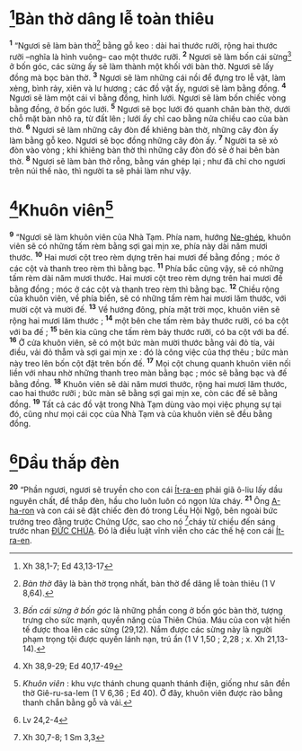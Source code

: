 # [^1@-3066e6a4-51b1-4f70-be27-c889a8401481]Bàn thờ dâng lễ toàn thiêu

<sup><b>1</b></sup> “Ngươi sẽ làm bàn thờ[^1-3066e6a4-51b1-4f70-be27-c889a8401481] bằng gỗ keo : dài hai thước rưỡi, rộng hai thước rưỡi –nghĩa là hình vuông– cao một thước rưỡi. <sup><b>2</b></sup> Ngươi sẽ làm bốn cái sừng[^2-3066e6a4-51b1-4f70-be27-c889a8401481] ở bốn góc, các sừng ấy sẽ làm thành một khối với bàn thờ. Ngươi sẽ lấy đồng mà bọc bàn thờ. <sup><b>3</b></sup> Ngươi sẽ làm những cái nồi để đựng tro lễ vật, làm xẻng, bình rảy, xiên và lư hương ; các đồ vật ấy, ngươi sẽ làm bằng đồng. <sup><b>4</b></sup> Ngươi sẽ làm một cái vỉ bằng đồng, hình lưới. Ngươi sẽ làm bốn chiếc vòng bằng đồng, ở bốn góc lưới. <sup><b>5</b></sup> Ngươi sẽ bọc lưới đó quanh chân bàn thờ, dưới chỗ mặt bàn nhô ra, từ đất lên ; lưới ấy chỉ cao bằng nửa chiều cao của bàn thờ. <sup><b>6</b></sup> Ngươi sẽ làm những cây đòn để khiêng bàn thờ, những cây đòn ấy làm bằng gỗ keo. Ngươi sẽ bọc đồng những cây đòn ấy. <sup><b>7</b></sup> Người ta sẽ xỏ đòn vào vòng ; khi khiêng bàn thờ thì những cây đòn đó sẽ ở hai bên bàn thờ. <sup><b>8</b></sup> Ngươi sẽ làm bàn thờ rỗng, bằng ván ghép lại ; như đã chỉ cho ngươi trên núi thế nào, thì người ta sẽ phải làm như vậy.

# [^2@-3066e6a4-51b1-4f70-be27-c889a8401481]Khuôn viên[^3-3066e6a4-51b1-4f70-be27-c889a8401481]

<sup><b>9</b></sup> “Ngươi sẽ làm khuôn viên của Nhà Tạm. Phía nam, hướng [Ne-ghép](), khuôn viên sẽ có những tấm rèm bằng sợi gai mịn xe, phía này dài năm mươi thước. <sup><b>10</b></sup> Hai mươi cột treo rèm dựng trên hai mươi đế bằng đồng ; móc ở các cột và thanh treo rèm thì bằng bạc. <sup><b>11</b></sup> Phía bắc cũng vậy, sẽ có những tấm rèm dài năm mươi thước. Hai mươi cột treo rèm dựng trên hai mươi đế bằng đồng ; móc ở các cột và thanh treo rèm thì bằng bạc. <sup><b>12</b></sup> Chiều rộng của khuôn viên, về phía biển, sẽ có những tấm rèm hai mươi lăm thước, với mười cột và mười đế. <sup><b>13</b></sup> Về hướng đông, phía mặt trời mọc, khuôn viên sẽ rộng hai mươi lăm thước ; <sup><b>14</b></sup> một bên che tấm rèm bảy thước rưỡi, có ba cột với ba đế ; <sup><b>15</b></sup> bên kia cũng che tấm rèm bảy thước rưỡi, có ba cột với ba đế. <sup><b>16</b></sup> Ở cửa khuôn viên, sẽ có một bức màn mười thước bằng vải đỏ tía, vải điều, vải đỏ thẫm và sợi gai mịn xe : đó là công việc của thợ thêu ; bức màn này treo lên bốn cột đặt trên bốn đế. <sup><b>17</b></sup> Mọi cột chung quanh khuôn viên nối liền với nhau nhờ những thanh treo màn bằng bạc ; móc sẽ bằng bạc và đế bằng đồng. <sup><b>18</b></sup> Khuôn viên sẽ dài năm mươi thước, rộng hai mươi lăm thước, cao hai thước rưỡi ; bức màn sẽ bằng sợi gai mịn xe, còn các đế sẽ bằng đồng. <sup><b>19</b></sup> Tất cả các đồ vật trong Nhà Tạm dùng vào mọi việc phụng sự tại đó, cũng như mọi cái cọc của Nhà Tạm và của khuôn viên sẽ đều bằng đồng.

# [^3@-3066e6a4-51b1-4f70-be27-c889a8401481]Dầu thắp đèn

<sup><b>20</b></sup> “Phần ngươi, ngươi sẽ truyền cho con cái [Ít-ra-en]() phải giã ô-liu lấy dầu nguyên chất, để thắp đèn, hầu cho luôn luôn có ngọn lửa cháy. <sup><b>21</b></sup> Ông [A-ha-ron]() và con cái sẽ đặt chiếc đèn đó trong Lều Hội Ngộ, bên ngoài bức trướng treo đằng trước Chứng Ước, sao cho nó [^4@-3066e6a4-51b1-4f70-be27-c889a8401481]cháy từ chiều đến sáng trước nhan [ĐỨC CHÚA](). Đó là điều luật vĩnh viễn cho các thế hệ con cái [Ít-ra-en]().

[^1-3066e6a4-51b1-4f70-be27-c889a8401481]: _Bàn thờ_ đây là bàn thờ trọng nhất, bàn thờ để dâng lễ toàn thiêu (1 V 8,64).

[^2-3066e6a4-51b1-4f70-be27-c889a8401481]: _Bốn cái sừng ở bốn góc_ là những phần cong ở bốn góc bàn thờ, tượng trưng cho sức mạnh, quyền năng của Thiên Chúa. Máu của con vật hiến tế được thoa lên các sừng (29,12). Nắm được các sừng này là người phạm trọng tội được quyền lánh nạn, trú ẩn (1 V 1,50 ; 2,28 ; x. Xh 21,13-14).

[^3-3066e6a4-51b1-4f70-be27-c889a8401481]: _Khuôn viên_ : khu vực thánh chung quanh thánh điện, giống như sân đền thờ Giê-ru-sa-lem (1 V 6,36 ; Ed 40). Ở đây, khuôn viên được rào bằng thanh chắn bằng gỗ và vải.

[^1@-3066e6a4-51b1-4f70-be27-c889a8401481]: Xh 38,1-7; Ed 43,13-17

[^2@-3066e6a4-51b1-4f70-be27-c889a8401481]: Xh 38,9-29; Ed 40,17-49

[^3@-3066e6a4-51b1-4f70-be27-c889a8401481]: Lv 24,2-4

[^4@-3066e6a4-51b1-4f70-be27-c889a8401481]: Xh 30,7-8; 1 Sm 3,3
